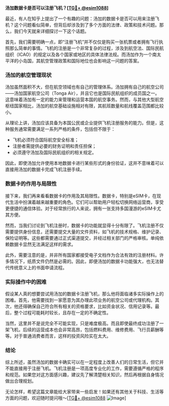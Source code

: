 **汤加数据卡是否可以注册飞机？[[TG💪+ @esim1088](https://t.me/s/esim1088)]**

最近，有人在知乎上提出了一个有趣的问题：汤加的数据卡是否可以用来注册飞机？这个问题看似简单，但背后却涉及到了多个方面的法律、政策和技术问题。那么，我们今天就来详细探讨一下这个话题。

首先，我们需要明确一点，即“注册飞机”并不仅仅是购买一张机票或者拥有飞行执照那么简单的事情。飞机的注册是一个非常复杂的过程，涉及到航空法、国际民航组织（ICAO）的规定以及各个国家或地区的具体法律法规。而汤加作为一个南太平洋的小岛国，其航空管理政策和国际地位也会影响这一问题的答案。

### 汤加的航空管理现状

汤加虽然面积不大，但在航空领域也有自己的管理体系。汤加拥有自己的航空公司——汤加国家航空公司（Tonga Air），并且它也是国际民航组织的成员国之一。这意味着汤加有一定的能力来管理和运营本国的航空事务。然而，与其他大型航空枢纽国家相比，汤加的航空基础设施相对有限，其航班数量和航线覆盖范围都比较小。

从理论上讲，汤加应该具备为本国公民或企业提供飞机注册服务的能力。但是，这种服务通常需要满足一系列严格的条件，包括但不限于：

- 飞机必须符合国际航空安全标准；
- 注册者需提供必要的财务证明和责任担保；
- 必须遵守汤加及国际民航组织的相关规定。

因此，即使汤加允许使用本地数据卡进行某些形式的身份验证，这并不意味着可以直接用汤加的数据卡完成飞机注册手续。

### 数据卡的作用与局限性

接下来，我们再来看看数据卡的作用及其局限性。数据卡，特别是eSIM卡，在现代生活中扮演着越来越重要的角色。它们可以帮助用户轻松切换网络运营商，享受更便捷的通信体验。对于经常旅行的人来说，拥有一张支持多国漫游的eSIM卡尤其方便。

然而，当我们讨论到飞机注册时，数据卡的功能就显得十分有限了。飞机注册不仅需要提供身份信息，还需要提交大量的文件资料，如飞机的技术规格、维护记录、保险证明等。这些都需要通过正式渠道提交，并经过相关部门的严格审核。单纯依赖数据卡显然无法满足这样的需求。

此外，需要注意的是，并非所有国家都接受电子文档作为合法有效的注册材料。许多情况下，纸质文件仍然是必需的。因此，即便汤加的数据卡功能强大，也无法替代传统意义上的书面申请流程。

### 实际操作中的困难

假设某人真的想要尝试用汤加的数据卡注册飞机，那么他将面临诸多实际操作上的困难。首先，他需要找到一家愿意为其办理此项业务的航空公司或代理机构。其次，他还得确保自己符合所有相关的资格要求，比如资金状况、信用记录等。最后，整个过程可能耗时较长，且存在一定的不确定性。

当然，这里并不是说完全不可能实现，只是难度极高。而且即使最终成功注册了一架飞机，后续的运营成本也会非常高昂，包括燃料费用、维修费用、飞行员薪酬等等。对于普通消费者而言，这样的投资风险实在太大。

### 结论

综上所述，虽然汤加的数据卡确实可以在一定程度上改善人们的日常生活，但它并不能直接用于注册飞机。飞机注册是一项高度专业化的工作，需要遵循严格的程序和规范。如果您对这方面感兴趣，建议先了解清楚相关知识，然后再根据自身情况做出合理规划。

无论怎样，希望这篇文章能给大家带来一些启发！如果还有其他关于科技、生活等方面的问题，欢迎随时提问哦～[[TG💪+ @esim1088](https://t.me/s/esim1088) ![Image](https://i.postimg.cc/4NQfJmqS/Snipaste-2025-05-13-00-14-12.png)]